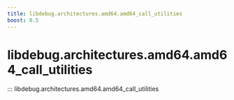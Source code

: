 ```yaml
---
title: libdebug.architectures.amd64.amd64_call_utilities
boost: 0.5
---
```

# libdebug.architectures.amd64.amd64_call_utilities
::: libdebug.architectures.amd64.amd64_call_utilities
